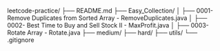 leetcode-practice/
├── README.md
├── Easy_Collection/
│   ├── 0001- Remove Duplicates from Sorted Array   - RemoveDuplicates.java
│   ├── 0002- Best Time to Buy and Sell Stock II    - MaxProfit.java
│   ├── 0003- Rotate Array                          - Rotate.java
├── medium/
├── hard/
├── utils/
└── .gitignore
